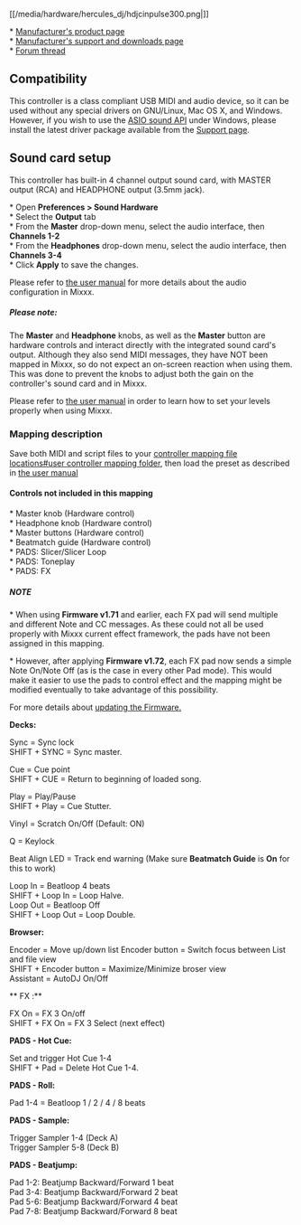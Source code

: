 [[/media/hardware/hercules_dj/hdjcinpulse300.png|]]

\* [Manufacturer's product
page](https://www.hercules.com/en-us/product/djcontrolinpulse300//)  
\* [Manufacturer's support and downloads
page](https://support.hercules.com/en/product/djcontrolinpulse300-en//)  
\* [Forum
thread](https://mixxx.discourse.group/t/hercules-djcontrol-inpulse-300/17854/)  

## Compatibility

This controller is a class compliant USB MIDI and audio device, so it
can be used without any special drivers on GNU/Linux, Mac OS X, and
Windows. However, if you wish to use the [ASIO sound
API](https://mixxx.org/manual/latest/en/chapters/preferences.html?highlight=asio#windows)
under Windows, please install the latest driver package available from
the [Support
page](https://support.hercules.com/en/product/djcontrolinpulse300-en//).

## Sound card setup

This controller has built-in 4 channel output sound card, with MASTER
output (RCA) and HEADPHONE output (3.5mm jack).

\* Open **Preferences \> Sound Hardware**  
\* Select the **Output** tab  
\* From the **Master** drop-down menu, select the audio interface, then
**Channels 1-2**  
\* From the **Headphones** drop-down menu, select the audio interface,
then **Channels 3-4**  
\* Click **Apply** to save the changes.  

Please refer to [the user
manual](https://mixxx.org/manual/latest/en/chapters/example_setups.html#laptop-and-external-usb-audio-interface)
for more details about the audio configuration in Mixxx.

##### Please note:

The **Master** and **Headphone** knobs, as well as the **Master** button
are hardware controls and interact directly with the integrated sound
card's output. Although they also send MIDI messages, they have NOT been
mapped in Mixxx, so do not expect an on-screen reaction when using them.
This was done to prevent the knobs to adjust both the gain on the
controller's sound card and in Mixxx.

Please refer to [the user
manual](https://mixxx.org/manual/latest/en/chapters/djing_with_mixxx.html#djing-gain-staging)
in order to learn how to set your levels properly when using Mixxx.

### Mapping description

Save both MIDI and script files to your [controller mapping file
locations\#user controller mapping
folder](controller%20mapping%20file%20locations#user%20controller%20mapping%20folder),
then load the preset as described in [the user
manual](https://mixxx.org/manual/latest/en/chapters/controlling_mixxx.html#using-midi-hid-controllers)

#### Controls not included in this mapping

\* Master knob (Hardware control)  
\* Headphone knob (Hardware control)  
\* Master buttons (Hardware control)  
\* Beatmatch guide (Hardware control)  
\* PADS: Slicer/Slicer Loop  
\* PADS: Toneplay  
\* PADS: FX  

##### NOTE

\* When using **Firmware v1.71** and earlier, each FX pad will send multiple and different Note and CC messages. As these could not all be used properly with Mixxx current effect framework, the pads have not been assigned in this mapping.

\* However, after applying **Firmware v1.72**, each FX pad now sends a simple Note On/Note Off (as is the case in every other Pad mode). This would make it easier to use the pads to control effect and the mapping might be modified eventually to take advantage of this possibility.

For more details about [updating the Firmware.](https://www.djuced.com/change-your-pad-fx-on-hercules-djcontrol-inpulse-firmware-update-guide) 

**Decks:**

Sync = Sync lock  
SHIFT + SYNC = Sync master.  

Cue = Cue point  
SHIFT + CUE = Return to beginning of loaded song.  

Play = Play/Pause  
SHIFT + Play = Cue Stutter.  

  
Vinyl = Scratch On/Off (Default: ON)  
  
Q = Keylock  
  
Beat Align LED = Track end warning (Make sure **Beatmatch Guide** is
**On** for this to work)  
  
Loop In = Beatloop 4 beats  
SHIFT + Loop In = Loop Halve.  
Loop Out = Beatloop Off  
SHIFT + Loop Out = Loop Double.  
  
**Browser:**

Encoder = Move up/down list Encoder button = Switch focus between List
and file view  
SHIFT + Encoder button = Maximize/Minimize broser view  
Assistant = AutoDJ On/Off

\*\* FX :\*\*  
  
FX On = FX 3 On/off  
SHIFT + FX On = FX 3 Select (next effect)  

  
**PADS - Hot Cue:**  

Set and trigger Hot Cue 1-4  
SHIFT + Pad = Delete Hot Cue 1-4.  

**PADS - Roll:**  

Pad 1-4 = Beatloop 1 / 2 / 4 / 8 beats  
  
**PADS - Sample:**  
  
Trigger Sampler 1-4 (Deck A)  
Trigger Sampler 5-8 (Deck B)  
  
**PADS - Beatjump:**  
  
Pad 1-2: Beatjump Backward/Forward 1 beat  
Pad 3-4: Beatjump Backward/Forward 2 beat  
Pad 5-6: Beatjump Backward/Forward 4 beat  
Pad 7-8: Beatjump Backward/Forward 8 beat

